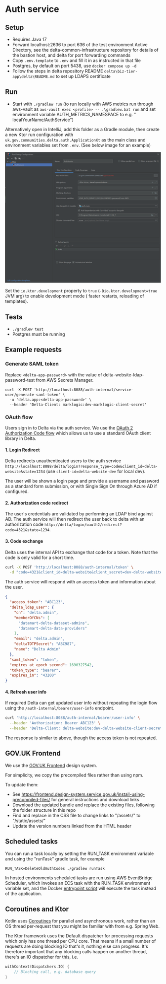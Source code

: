 # Auth service

## Setup

* Requires Java 17
* Forward localhost:2636 to port 636 of the test environment Active Directory,
  see the delta-common-infrastructure repository for details of the bastion host,
  and delta for port forwarding commands
* Copy `.env.template` to `.env` and fill it in as instructed in that file
* Postgres, by default on port 5438, use `docker compose up -d`
* Follow the steps in delta repository README `delta\biz-tier-app\delta\README.md` to set up LDAPS certificate

## Run

* Start with `./gradlew run` (to run locally with AWS metrics run through aws-vault
  as `aws-vault exec <profile> -- .\gradlew.bat run` and set environment variable AUTH_METRICS_NAMESPACE to e.g. "
  localYourName/AuthService")

Alternatively open in IntelliJ, add this folder as a Gradle module, then create a new Ktor run configuration
with `uk.gov.communities.delta.auth.ApplicationKt` as the main class and environment variables set from `.env`. (See
below image for an example)

![img.png](runConfiguration.png)

Set the `io.ktor.development` property to `true` (`-Dio.ktor.development=true` JVM arg) to enable development mode (
faster restarts, reloading of templates).

## Tests

* `./gradlew test`
* Postgres must be running

## Example requests

### Generate SAML token

Replace `<delta-app-password>` with the value of delta-website-ldap-password-test from AWS Secrets Manager.

```shell
curl -X POST 'http://localhost:8088/auth-internal/service-user/generate-saml-token' \
  -u 'delta.app:<delta-app-password>' \
  --header 'Delta-Client: marklogic:dev-marklogic-client-secret'
```

### OAuth flow

Users sign in to Delta via the auth service.
We use the [OAuth 2 Authorization Code flow](https://datatracker.ietf.org/doc/html/rfc6749#section-4.1)
which allows us to use a standard OAuth client library in Delta.

#### 1. Login Redirect

Delta redirects unauthenticated users to the auth
service `http://localhost:8088/delta/login?response_type=code&client_id=delta-website&state=1234`
(use `client-id=delta-website-dev` for local dev).

The user will be shown a login page and provide a username and password as a standard form submission,
or with Single Sign On through Azure AD if configured.

#### 2. Authorization code redirect

The user's credentials are validated by performing an LDAP bind against AD.
The auth service will then redirect the user back to delta with an authorization code
`http://delta/login/oauth2/redirect?code=4321&state=1234`.

#### 3. Code exchange

Delta uses the internal API to exchange that code for a token.
Note that the code is only valid for a short time.

```sh
curl -X POST 'http://localhost:8088/auth-internal/token' \
  -d "code=4321&client_id=delta-website&client_secret=dev-delta-website-client-secret"
```

The auth service will respond with an access token and information about the user.

```json
{
  "access_token": "ABC123",
  "delta_ldap_user": {
    "cn": "delta.admin",
    "memberOfCNs": [
      "datamart-delta-dataset-admins",
      "datamart-delta-data-providers"
    ],
    "email": "delta.admin",
    "deltaTOTPSecret": "ABC987",
    "name": "Delta Admin"
  },
  "saml_token": "token",
  "expires_at_epoch_second": 1690327542,
  "token_type": "bearer",
  "expires_in": "43200"
}
```

#### 4. Refresh user info

If required Delta can get updated user info without repeating the login flow using
the `/auth-internal/bearer/user-info` endpoint.

```sh
curl 'http://localhost:8088/auth-internal/bearer/user-info' \
  --header 'Authorization: Bearer ABC123' \
  --header 'Delta-Client: delta-website:dev-delta-website-client-secret'
```

The response is similar to above, though the access token is not repeated.

## GOV.UK Frontend

We use the [GOV.UK Frontend](https://frontend.design-system.service.gov.uk/) design system.

For simplicity, we copy the precompiled files rather than using npm.

To update them:

* See <https://frontend.design-system.service.gov.uk/install-using-precompiled-files/> for general instructions and
  download links
* Download the updated bundle and replace the existing files, following the folder structure in this repo
* Find and replace in the CSS file to change links to "/assets/" to "/static/assets/"
* Update the version numbers linked from the HTML header

## Scheduled tasks

You can run a task locally by setting the RUN_TASK environment variable and using the "runTask" gradle task, for example

```shell
RUN_TASK=DeleteOldAuthCodes ./gradlew runTask
```

In hosted environments scheduled tasks are run using AWS EventBridge Scheduler,
which invokes an ECS task with the RUN_TASK environment variable set, and the
Docker [entrypoint script](./entrypoint.sh)
will execute the task instead of the application.

## Coroutines and Ktor

Kotlin uses [Coroutines](https://kotlinlang.org/docs/coroutines-overview.html) for parallel and asynchronous work,
rather than an OS thread per-request that you might be familiar with from e.g. Spring Web.

The Ktor framework uses the Default dispatcher for processing requests which only has one thread per CPU core.
That means if a small number of requests are doing blocking IO that's it, nothing else can progress.
It's therefore important that any blocking calls happen on another thread, there's an IO dispatcher for this, i.e.

```kotlin
withContext(Dispatchers.IO) {
    // Blocking call, e.g. database query
}
```
